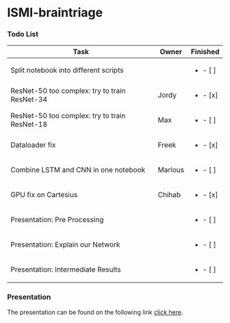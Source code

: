 # ISMI-braintriage

### Todo List
| Task           | Owner  | Finished | 
|----------------|---------------|---------------|
| Split notebook into different scripts   |  | <ul><li>- [ ] </li></ul>
| ResNet-50 too complex: try to train ResNet-34| Jordy| <ul><li>- [x] </li></ul>
| ResNet-50 too complex: try to train ResNet-18| Max | <ul><li>- [ ] </li></ul>
| Dataloader fix| Freek | <ul><li>- [x] </li></ul>
| Combine LSTM and CNN in one notebook | Marlous | <ul><li>- [ ] </li></ul>
| GPU fix on Cartesius| Chihab | <ul><li>- [x] </li></ul>
| Presentation: Pre Processing | | <ul><li>- [ ] </li></ul>
| Presentation: Explain our Network | | <ul><li>- [ ] </li></ul>
| Presentation: Intermediate Results| | <ul><li>- [ ] </li></ul>


### Presentation 
The presentation can be found on the following link [click here](https://docs.google.com/presentation/d/1yUGkOMMU637ivkhVN_geklRppa8NqIvNW7mUkztQ098/edit?usp=sharing).
